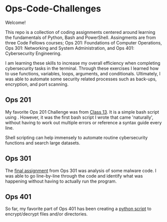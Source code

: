 # Ops-Code-Challenges

Welcome! 

This repo is a collection of coding assignments centered around learning the fundamentals of Python, Bash and PowerShell. Assingments are from three Code Fellows courses; Ops 201: Foundations of Computer Operations, Ops 301: Networking and System Administration, and Ops 401: Cybersecurity Engineering.

I am learning these skills to increase my overall efficiency when completing cybersecurity tasks in the terminal. Through these exercises I learned how to use functions, variables, loops, arguments, and conditionals. Ultimately, I was able to automate some security related processes such as back-ups, encryption, and port scanning.

## Ops 201 
My favorite Ops 201 Challenge was from [Class 13](https://github.com/mcmullinj84/Ops-Code-Challenges/blob/main/ops201d8-day13.sh). It is a simple bash script using <nslookup>. However, it was the first bash script I wrote that came 'naturally', without having to work out multiple errors or reference a syntax guide every line. 

Shell scripting can help immensely to automate routine cybersecurity functions and search large datasets. 

## Ops 301 
The [final assignment](https://github.com/mcmullinj84/Ops-Code-Challenges/blob/main/ops301d8-day14.py) from Ops 301 was analysis of some malware code. I was able to go line-by-line through the code and identify what was happening without having to actually run the program.

## Ops 401 
So far, my favorite part of Ops 401 has been creating a [python script](https://github.com/mcmullinj84/Ops-Code-Challenges/blob/main/ops401d8-day07.py) to encrypt/decrypt files and/or directories. 
